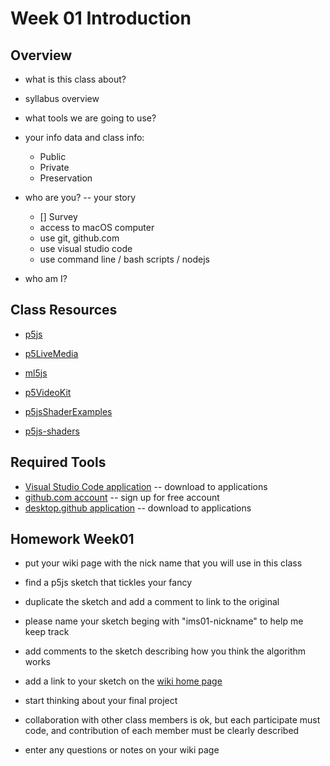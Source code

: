 # Week 01 Introduction

## Overview

- what is this class about?
- syllabus overview

- what tools we are going to use?

- your info data and class info:

  - Public
  - Private
  - Preservation

- who are you? -- your story

  - [] Survey
  - access to macOS computer
  - use git, github.com
  - use visual studio code
  - use command line / bash scripts / nodejs

- who am I?

## Class Resources

- [p5js](https://p5js.org/)
- [p5LiveMedia](https://github.com/vanevery/p5LiveMedia)
- [ml5js](https://ml5js.org/)

- [p5VideoKit](https://github.com/jht1493/p5VideoKit)

- [p5jsShaderExamples](https://github.com/aferriss/p5jsShaderExamples)
- [p5js-shaders](https://itp-xstory.github.io/p5js-shaders/#/)

## Required Tools

- [Visual Studio Code application](https://code.visualstudio.com/download)
  -- download to applications
- [github.com account](https://github.com)
  -- sign up for free account
- [desktop.github application](https://desktop.github.com)
  -- download to applications

## Homework Week01

- put your wiki page with the nick name that you will use in this class

- find a p5js sketch that tickles your fancy
- duplicate the sketch and add a comment to link to the original
- please name your sketch beging with "ims01-nickname" to help me keep track
- add comments to the sketch describing how you think the algorithm works

- add a link to your sketch on the [wiki home page](https://github.com/jht9629/IM-Screens/wiki#week-01-homework)

- start thinking about your final project
- collaboration with other class members is ok,
  but each participate must code,
  and contribution of each member must be clearly described
- enter any questions or notes on your wiki page
